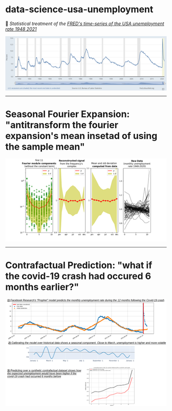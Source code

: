 # data-science-usa-unemployment

:cowboy_hat_face: <i>Statistical treatment of the [FRED's time-series of the USA unemployment rate 1948 2021](https://fred.stlouisfed.org/series/UNRATE)</i>

<img src="fred-data.png">

---

# Seasonal Fourier Expansion: "antitransform the fourier expansion's mean insetad of using the sample mean"

<img src="seasonal-fft-gaussian-fit/result.png">


---

# Contrafactual Prediction: "what if the covid-19 crash had occured 6 months earlier?"

<img src="contrafactual-covid19-seasonal-shift/results.png">
